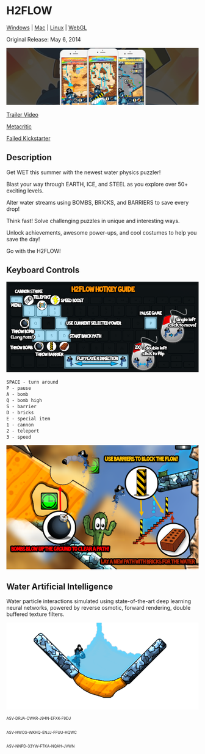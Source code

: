 # H2FLOW

[Windows](https://github.com/MRIIOT/h2flow-release/releases/tag/h2flow-win) | [Mac](https://github.com/MRIIOT/h2flow-release/releases/tag/h2flow-mac) | [Linux](https://github.com/MRIIOT/h2flow-release/releases/tag/h2flow-linux) | [WebGL](https://mriiot.github.io/h2flow-release-webgl/)  

Original Release: May 6, 2014

![h2flow_triad](media/triad.png)

[Trailer Video](https://www.youtube.com/watch?v=eMKIeQu3Jrs)

[Metacritic](https://www.metacritic.com/game/ios/h2flow)

[Failed Kickstarter](https://www.kickstarter.com/projects/haptixgames/h2flow/)

## Description

Get WET this summer with the newest water physics puzzler!

Blast your way through EARTH, ICE, and STEEL as you explore over 50+ exciting levels.  

Alter water streams using BOMBS, BRICKS, and BARRIERS to save every drop!

Think fast! Solve challenging puzzles in unique and interesting ways.

Unlock achievements, awesome power-ups, and cool costumes to help you save the day!

Go with the H2FLOW!

## Keyboard Controls

![controls](media/keys.png)

```
SPACE - turn around
P - pause
A - bomb
Q - bomb high
S - barrier
D - bricks
E - special item
1 - cannon
2 - teleport
3 - speed
```

![howtoplay](media/howtoplay.png)

## Water Artificial Intelligence

Water particle interactions simulated using state-of-the-art deep learning neural networks, powered by reverse osmotic, forward rendering, double buffered texture filters.  

![bomb](media/bomb.gif)  
  
<sup><sup>ASV-DRJA-CWKR-J94N-EFXK-F9DJ</sup></sup>  

<sup><sup>ASV-HWCG-WKHQ-ENJJ-FFUU-HQWC</sup></sup>  

<sup><sup>ASV-NNPD-33YW-FTKA-NQAH-JVWN</sup></sup>  




